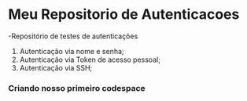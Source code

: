 # Meu Repositorio de Autenticacoes
-Repositório de testes de autenticações
1. Autenticação via nome e senha;
2. Autenticação via Token de acesso pessoal;
3. Autenticação via SSH;

### Criando nosso primeiro codespace